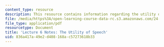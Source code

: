 ```yaml
---
content_type: resource
description: This resource contains information regarding the utility of speech.
file: /media/https%3A/open-learning-course-data-rc.s3.amazonaws.com/24-04j-justice-spring-2012/836a417a49e2d408168ac57273618b33_MIT24_04JS12_lec06.pdf
file_type: application/pdf
resourcetype: Document
title: 'Lecture 6 Notes: The Utility of Speech'
uid: 836a417a-49e2-d408-168a-c57273618b33
---
```

